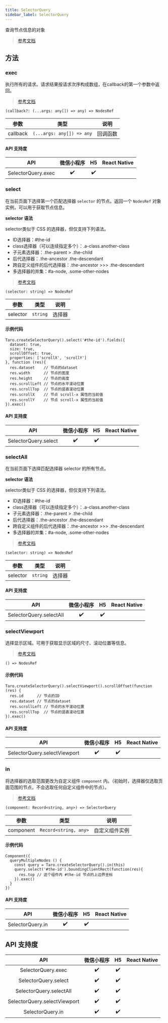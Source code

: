 ```yaml
---
title: SelectorQuery
sidebar_label: SelectorQuery
---
```


查询节点信息的对象

> [参考文档](https://developers.weixin.qq.com/miniprogram/dev/api/wxml/SelectorQuery.html)

## 方法

### exec

执行所有的请求。请求结果按请求次序构成数组，在callback的第一个参数中返回。

> [参考文档](https://developers.weixin.qq.com/miniprogram/dev/api/wxml/SelectorQuery.exec.html)

```tsx
(callback?: (...args: any[]) => any) => NodesRef
```

<table>
  <thead>
    <tr>
      <th>参数</th>
      <th>类型</th>
      <th>说明</th>
    </tr>
  </thead>
  <tbody>
    <tr>
      <td>callback</td>
      <td><code>(...args: any[]) =&gt; any</code></td>
      <td>回调函数</td>
    </tr>
  </tbody>
</table>

#### API 支持度

| API | 微信小程序 | H5 | React Native |
| :---: | :---: | :---: | :---: |
| SelectorQuery.exec | ✔️ | ✔️ |  |

### select

在当前页面下选择第一个匹配选择器 `selector` 的节点。返回一个 `NodesRef` 对象实例，可以用于获取节点信息。

**selector 语法**


selector类似于 CSS 的选择器，但仅支持下列语法。

- ID选择器：#the-id
- class选择器（可以连续指定多个）：.a-class.another-class
- 子元素选择器：.the-parent > .the-child
- 后代选择器：.the-ancestor .the-descendant
- 跨自定义组件的后代选择器：.the-ancestor >>> .the-descendant
- 多选择器的并集：#a-node, .some-other-nodes

> [参考文档](https://developers.weixin.qq.com/miniprogram/dev/api/wxml/SelectorQuery.select.html)

```tsx
(selector: string) => NodesRef
```

<table>
  <thead>
    <tr>
      <th>参数</th>
      <th>类型</th>
      <th>说明</th>
    </tr>
  </thead>
  <tbody>
    <tr>
      <td>selector</td>
      <td><code>string</code></td>
      <td>选择器</td>
    </tr>
  </tbody>
</table>

#### 示例代码

```tsx
Taro.createSelectorQuery().select('#the-id').fields({
  dataset: true,
  size: true,
  scrollOffset: true,
  properties: ['scrollX', 'scrollY']
}, function (res){
  res.dataset    // 节点的dataset
  res.width      // 节点的宽度
  res.height     // 节点的高度
  res.scrollLeft // 节点的水平滚动位置
  res.scrollTop  // 节点的竖直滚动位置
  res.scrollX    // 节点 scroll-x 属性的当前值
  res.scrollY    // 节点 scroll-x 属性的当前值
}).exec()
```

#### API 支持度

| API | 微信小程序 | H5 | React Native |
| :---: | :---: | :---: | :---: |
| SelectorQuery.select | ✔️ | ✔️ |  |

### selectAll

在当前页面下选择匹配选择器 selector 的所有节点。

**selector 语法**

selector类似于 CSS 的选择器，但仅支持下列语法。

- ID选择器：#the-id
- class选择器（可以连续指定多个）：.a-class.another-class
- 子元素选择器：.the-parent > .the-child
- 后代选择器：.the-ancestor .the-descendant
- 跨自定义组件的后代选择器：.the-ancestor >>> .the-descendant
- 多选择器的并集：#a-node, .some-other-nodes

> [参考文档](https://developers.weixin.qq.com/miniprogram/dev/api/wxml/SelectorQuery.selectAll.html)

```tsx
(selector: string) => NodesRef
```

<table>
  <thead>
    <tr>
      <th>参数</th>
      <th>类型</th>
      <th>说明</th>
    </tr>
  </thead>
  <tbody>
    <tr>
      <td>selector</td>
      <td><code>string</code></td>
      <td>选择器</td>
    </tr>
  </tbody>
</table>

#### API 支持度

| API | 微信小程序 | H5 | React Native |
| :---: | :---: | :---: | :---: |
| SelectorQuery.selectAll | ✔️ | ✔️ |  |

### selectViewport

选择显示区域。可用于获取显示区域的尺寸、滚动位置等信息。

> [参考文档](https://developers.weixin.qq.com/miniprogram/dev/api/wxml/SelectorQuery.selectViewport.html)

```tsx
() => NodesRef
```

#### 示例代码

```tsx
Taro.createSelectorQuery().selectViewport().scrollOffset(function (res) {
  res.id      // 节点的ID
  res.dataset // 节点的dataset
  res.scrollLeft // 节点的水平滚动位置
  res.scrollTop  // 节点的竖直滚动位置
}).exec()
```

#### API 支持度

| API | 微信小程序 | H5 | React Native |
| :---: | :---: | :---: | :---: |
| SelectorQuery.selectViewport | ✔️ | ✔️ |  |

### in

将选择器的选取范围更改为自定义组件 `component` 内。（初始时，选择器仅选取页面范围的节点，不会选取任何自定义组件中的节点）。

> [参考文档](https://developers.weixin.qq.com/miniprogram/dev/api/wxml/SelectorQuery.in.html)

```tsx
(component: Record<string, any>) => SelectorQuery
```

<table>
  <thead>
    <tr>
      <th>参数</th>
      <th>类型</th>
      <th>说明</th>
    </tr>
  </thead>
  <tbody>
    <tr>
      <td>component</td>
      <td><code>Record&lt;string, any&gt;</code></td>
      <td>自定义组件实例</td>
    </tr>
  </tbody>
</table>

#### 示例代码

```tsx
Component({
  queryMultipleNodes () {
    const query = Taro.createSelectorQuery().in(this)
    query.select('#the-id').boundingClientRect(function(res){
      res.top // 这个组件内 #the-id 节点的上边界坐标
    }).exec()
  }
})
```

#### API 支持度

| API | 微信小程序 | H5 | React Native |
| :---: | :---: | :---: | :---: |
| SelectorQuery.in | ✔️ | ✔️ |  |

## API 支持度

| API | 微信小程序 | H5 | React Native |
| :---: | :---: | :---: | :---: |
| SelectorQuery.exec | ✔️ | ✔️ |  |
| SelectorQuery.select | ✔️ | ✔️ |  |
| SelectorQuery.selectAll | ✔️ | ✔️ |  |
| SelectorQuery.selectViewport | ✔️ | ✔️ |  |
| SelectorQuery.in | ✔️ | ✔️ |  |
